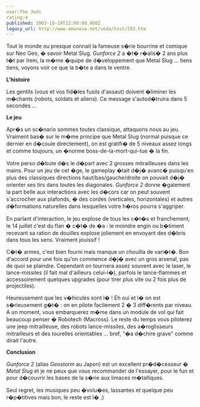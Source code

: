 ```yaml
---
user:The Jedi
rating:4
published: 2003-10-19T22:00:00.000Z
legacy_url: http://www.emunova.net/veda/test/293.htm
---
```

Tout le monde ou presque connait la fameuse s�rie bourrine et comique sur Neo Geo, � savoir Metal Slug. _Gunforce 2_ a �t� r�alis� 2 ans plus t�t par Irem, la m�me �quipe de d�veloppement que Metal Slug ... tiens tiens, voyons voir ce que la b�te a dans le ventre.  

  

**L'histoire**  

Les gentils (vous et vos fid�les fusils d'assaut) doivent �liminer les m�chants (robots, soldats et aliens). Ce message s'autod�truira dans 5 secondes ...  

  

**Le jeu**  

Apr�s un sc�nario sommes toutes classique, attaquons nous au jeu. Vraiment bas� sur le m�me principe que Metal Slug (normal puisque ce dernier en d�coule directement), on est gratifi� de 5 niveaux assez longs et comme toujours, un �norme boss-de-la-mort-qui-tue � la fin.  

  

Votre perso d�bute d�s le d�part avec 2 grosses mitrailleuses dans les mains. Pour un jeu de cet �ge, le gameplay �tait d�j� avanc� puisqu'en plus des classiques directions haut/bas/gauche/droite on pouvait d�j� orienter ses tirs dans toutes les diagonales. _Gunforce 2_ donne �galement la part belle aux interactions avec les d�cors car on peut souvent s'accrocher aux plafonds, � des cordes (verticales, horizontales) et autres d�formations naturelles dans lesquelles votre h�ros pourra s'aggriper.  

En parlant d'interaction, le jeu explose de tous les c�t�s et franchement, le 14 juillet c'est du flan � c�t� de �a : le moindre engin ou b�timent recevant sa ration de douilles explose joliement en envoyant des d�bris dans tous les sens. Vraiment jouissif !  

C�t� armes, c'est bien fourni mais manque un chouilla de vari�t�. Bon d'accord pour une fois qu'on commence d�j� avec un gros arsenal, pas de quoi se plaindre. Cependant on tournera assez souvent avec le laser, le lance-missiles (il fait mal d'ailleurs celui-l�), parfois le lance-flammes et accessoirement quelques upgrades (pour tirer plus vite ou 2 fois plus de projectiles).  

Heureusement que les v�hicules sont l� ! Eh oui et l� on est s�rieusement g�t� : on en pilote facilement 2 � 3 diff�rents par niveau. A un moment, vous embarquerez m�me dans un module de vol qui fait beaucoup penser � Robotech (Macross). Le reste du temps vous piloterez une jeep mitrailleuse, des robots lance-missiles, des a�roglisseurs mitrailleurs et des tourelles orientables ... bref, "�a d�chire grave" comme dirait l'autre.  

  

**Conclusion**  

_Gunforce 2_ (alias _Geostorm_ au Japon) est un excellent pr�d�cesseur � _Metal Slug_ et je ne peux que vous recommander de l'essayer, pour le fun et pour d�couvrir les bases de la s�rie aux limaces m�talliques.  

Seul regret, les musiques peu �volu�es, lassantes et quelque peu r�p�titives mais bon, le reste est l� ;)